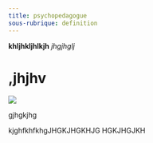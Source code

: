 ```yaml
---
title: psychopedagogue 
sous-rubrique: definition 
---
```


**khljhkljhlkjh**
*jhgjhglj*
# ,jhjhv
![](http://medias.psychologies.com/storage/images/therapies/developpement-personnel/epanouissement/diaporamas/sylvotherapie-9-arbres-qui-nous-font-du-bien/le-tilleul-un-baume-pour-le-coeur/2605078-1-fre-FR/Le-tilleul-un-baume-pour-le-coeur_imageWidth540.jpg)

gjhgkjhg

kjghfkhfkhgJHGKJHGKHJG
HGKJHGJKH

